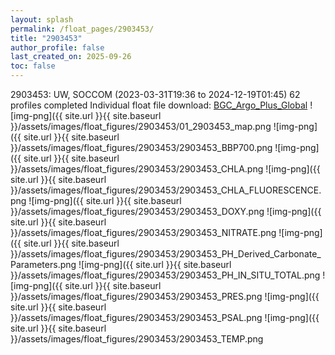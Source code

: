 ```yaml
---
layout: splash
permalink: /float_pages/2903453/
title: "2903453"
author_profile: false
last_created_on: 2025-09-26
toc: false
---
```

 
2903453: UW, SOCCOM (2023-03-31T19:36 to 2024-12-19T01:45)
62 profiles completed
Individual float file download: [BGC_Argo_Plus_Global](https://ftp.soest.hawaii.edu/bgc_argo_plus/Individual_Floats/outliers_removed/2903453_Sprof_processed.nc)
![img-png]({{ site.url }}{{ site.baseurl }}/assets/images/float_figures/2903453/01_2903453_map.png
![img-png]({{ site.url }}{{ site.baseurl }}/assets/images/float_figures/2903453/2903453_BBP700.png
![img-png]({{ site.url }}{{ site.baseurl }}/assets/images/float_figures/2903453/2903453_CHLA.png
![img-png]({{ site.url }}{{ site.baseurl }}/assets/images/float_figures/2903453/2903453_CHLA_FLUORESCENCE.png
![img-png]({{ site.url }}{{ site.baseurl }}/assets/images/float_figures/2903453/2903453_DOXY.png
![img-png]({{ site.url }}{{ site.baseurl }}/assets/images/float_figures/2903453/2903453_NITRATE.png
![img-png]({{ site.url }}{{ site.baseurl }}/assets/images/float_figures/2903453/2903453_PH_Derived_Carbonate_Parameters.png
![img-png]({{ site.url }}{{ site.baseurl }}/assets/images/float_figures/2903453/2903453_PH_IN_SITU_TOTAL.png
![img-png]({{ site.url }}{{ site.baseurl }}/assets/images/float_figures/2903453/2903453_PRES.png
![img-png]({{ site.url }}{{ site.baseurl }}/assets/images/float_figures/2903453/2903453_PSAL.png
![img-png]({{ site.url }}{{ site.baseurl }}/assets/images/float_figures/2903453/2903453_TEMP.png
